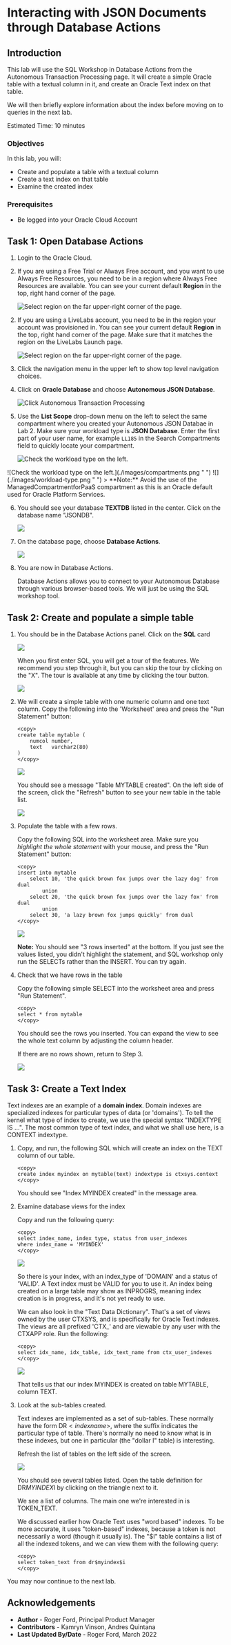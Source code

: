 # Interacting with JSON Documents through Database Actions

## Introduction

This lab will use the SQL Workshop in Database Actions from the Autonomous Transaction Processing page. It will create a simple Oracle table with a textual column in it, and create an Oracle Text index on that table.

We will then briefly explore information about the index before moving on to queries in the next lab.

Estimated Time: 10 minutes

### Objectives

In this lab, you will:

* Create and populate a table with a textual column
* Create a text index on that table
* Examine the created index

### Prerequisites

* Be logged into your Oracle Cloud Account

## Task 1: Open Database Actions

1. Login to the Oracle Cloud.

<if type="freetier">

2. If you are using a Free Trial or Always Free account, and you want to use Always Free Resources, you need to be in a region where Always Free Resources are available. You can see your current default **Region** in the top, right hand corner of the page.

    ![Select region on the far upper-right corner of the page.](./images/region.png " ")

</if>
<if type="livelabs">

2. If you are using a LiveLabs account, you need to be in the region your account was provisioned in. You can see your current default **Region** in the top, right hand corner of the page. Make sure that it matches the region on the LiveLabs Launch page.

    ![Select region on the far upper-right corner of the page.](./images/region.png " ")

</if>

3. Click the navigation menu in the upper left to show top level navigation choices.

4. Click on **Oracle Database** and choose **Autonomous JSON Database**.

    ![Click Autonomous Transaction Processing](./images/adb-atp.png " ")

5. Use the __List Scope__ drop-down menu on the left to select the same compartment where you created your Autonomous JSON Databae in Lab 2. Make sure your workload type is __JSON Database__. <if type="livelabs">Enter the first part of your user name, for example `LL185` in the Search Compartments field to quickly locate your compartment.

    ![Check the workload type on the left.](images/livelabs-compartment.png " ")

</if>
<if type="freetier">
    ![Check the workload type on the left.](./images/compartments.png " ")
</if>
    ![](./images/workload-type.png " ")

<if type="freetier">
   > **Note:** Avoid the use of the ManagedCompartmentforPaaS compartment as this is an Oracle default used for Oracle Platform Services.
</if>

6. You should see your database **TEXTDB** listed in the center. Click on the database name "JSONDB".

    ![](./images/database-name.png " ")

7.  On the database page, choose __Database Actions__.

    ![](./images/dbactions-button.png " ")

8.  You are now in Database Actions.

    Database Actions allows you to connect to your Autonomous Database through various browser-based tools. We will just be using the SQL workshop tool.
    

## Task 2: Create and populate a simple table

1. You should be in the Database Actions panel. Click on the **SQL** card

    ![](./images/dbactions-menu-sql.png " ")

    When you first enter SQL, you will get a tour of the features. We recommend you step through it, but you can skip the tour by clicking on the "X". The tour is available at any time by clicking the tour button.

    ![](./images/sql-tour.png " ")


2. We will create a simple table with one numeric column and one text column. Copy the following into the 'Worksheet' area and press the "Run Statement" button:

    ```
    <copy>
    create table mytable (
        numcol number,
        text   varchar2(80)
    )
    </copy>
    ```

    ![](./images/create-table.png " ")

    You should see a message "Table MYTABLE created". On the left side of the screen, click the "Refresh" button to see your new table in the table list.

    ![](./images/create-table-result.png " ")

3. Populate the table with a few rows.

    Copy the following SQL into the worksheet area. Make sure you *highlight the whole statement* with your mouse, and press the "Run Statement" button:

    ```
    <copy>
    insert into mytable
        select 10, 'the quick brown fox jumps over the lazy dog' from dual
            union
        select 20, 'the quick brown fox jumps over the lazy fox' from dual
            union
        select 30, 'a lazy brown fox jumps quickly' from dual
    </copy>
    ```

    ![](./images/inserts.png " ")

    **Note:** You should see "3 rows inserted" at the bottom. If you just see the values listed, you didn't highlight the statement, and SQL workshop only run the SELECTs rather than the INSERT. You can try again.

4.  Check that we have rows in the table

    Copy the following simple SELECT into the worksheet area and press "Run Statement".

    ```
    <copy>
    select * from mytable
    </copy>
    ```

    You should see the rows you inserted. You can expand the view to see the whole text column by adjusting the column header.

    If there are no rows shown, return to Step 3.

    ![](./images/select-star.png " ")

## Task 3:  Create a Text Index

Text indexes are an example of a **domain index**. Domain indexes are specialized indexes for particular types of data (or 'domains'). To tell the kernel what type of index to create, we use the special syntax "INDEXTYPE IS ...". The most common type of text index, and what we shall use here, is a CONTEXT indextype. 

1. Copy, and run, the following SQL which will create an index on the TEXT column of our table.

    ```
    <copy>
    create index myindex on mytable(text) indextype is ctxsys.context
    </copy>
    ```

    You should see "Index MYINDEX created" in the message area.

2. Examine database views for the index

    Copy and run the following query:

    ```
    <copy>
    select index_name, index_type, status from user_indexes
    where index_name = 'MYINDEX'
    </copy>
    ```
    ![](./images/)

    So there is your index, with an index_type of 'DOMAIN' and a status of 'VALID'. A Text index must be VALID for you to use it. An index being created on a large table may show as INPROGRS, meaning index creation is in progress, and it's not yet ready to use.

    We can also look in the "Text Data Dictionary". That's a set of views owned by the user CTXSYS, and is specifically for Oracle Text indexes. The views are all prefixed 'CTX_' and are viewable by any user with the CTXAPP role. Run the following:

    ```
    <copy>
    select idx_name, idx_table, idx_text_name from ctx_user_indexes
    </copy>
    ```

    ![](./images/ctx_user_indexes.png)

    That tells us that our index MYINDEX is created on table MYTABLE, column TEXT.

3.  Look at the sub-tables created.

    Text indexes are implemented as a set of sub-tables. These normally have the form DR$<indexname>$<suffix>, where the suffix indicates the particular type of table. There's normally no need to know what is in these indexes, but one in particular (the "dollar I" table) is interesting.

    Refresh the list of tables on the left side of the screen.

    ![](./images/table-list.png " ")

    You should see several tables listed. Open the table definition for DR$MYINDEX$I by clicking on the triangle next to it.

    We see a list of columns. The main one we're interested in is TOKEN_TEXT.

    We discussed earlier how Oracle Text uses "word based" indexes. To be more accurate, it uses "token-based" indexes, because a token is not necessarily a word (though it usually is).  The "$I" table contains a list of all the indexed tokens, and we can view them with the following query:

    ```
    <copy>
    select token_text from dr$myindex$i
    </copy>
    ```

    

You may now continue to the next lab.

## Acknowledgements

- **Author** - Roger Ford, Principal Product Manager
- **Contributors** - Kamryn Vinson, Andres Quintana
- **Last Updated By/Date** - Roger Ford, March 2022
